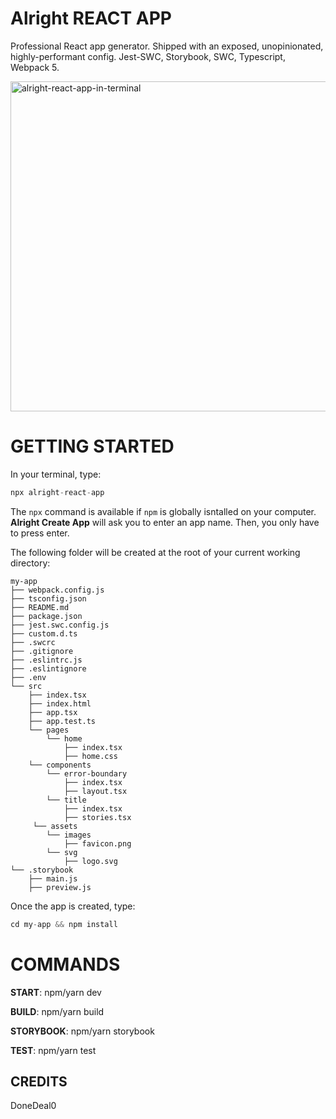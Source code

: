 # Alright REACT APP

Professional React app generator. Shipped with an exposed, unopinionated, highly-performant config.
Jest-SWC, Storybook, SWC, Typescript, Webpack 5.

<img width="528" alt="alright-react-app-in-terminal" src="https://user-images.githubusercontent.com/43271780/163279998-4761f850-3483-4cd8-bdc8-703e8d7d1e78.png">

# GETTING STARTED

In your terminal, type:

```js
npx alright-react-app
```

The `npx` command is available if `npm` is globally isntalled on your computer.
**Alright Create App** will ask you to enter an app name. Then, you only have to press enter.

The following folder will be created at the root of your current working directory:

```
my-app
├── webpack.config.js
├── tsconfig.json
├── README.md
├── package.json
├── jest.swc.config.js
├── custom.d.ts
├── .swcrc
├── .gitignore
├── .eslintrc.js
├── .eslintignore
├── .env
└── src
    ├── index.tsx
    ├── index.html
    ├── app.tsx
    ├── app.test.ts
    └── pages
        └── home
            ├── index.tsx
            ├── home.css
    └── components
        └── error-boundary
            ├── index.tsx
            ├── layout.tsx
        └── title
            ├── index.tsx
            ├── stories.tsx
     └── assets
        └── images
            ├── favicon.png
        └── svg
            ├── logo.svg
└── .storybook
    ├── main.js
    ├── preview.js

```

Once the app is created, type:

```js
cd my-app && npm install
```

# COMMANDS

**START**: npm/yarn dev

**BUILD**: npm/yarn build

**STORYBOOK**: npm/yarn storybook

**TEST**: npm/yarn test

## CREDITS

DoneDeal0

